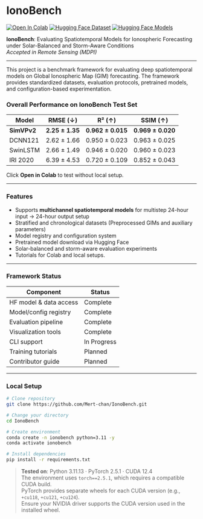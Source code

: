 # IonoBench

[![Open In Colab](https://colab.research.google.com/assets/colab-badge.svg)](https://colab.research.google.com/github/Mert-chan/IonoBench/blob/main/tutorial/colab_version.ipynb?flush_cache=true)
[![Hugging Face Dataset](https://img.shields.io/badge/HF%20Datasets-IonoBench-blue?logo=huggingface)](https://huggingface.co/datasets/Mertjhan/IonoBench)
[![Hugging Face Models](https://img.shields.io/badge/HF%20Models-IonoBench-blue?logo=huggingface)](https://huggingface.co/Mertjhan/IonoBench)

**IonoBench**: Evaluating Spatiotemporal Models for Ionospheric Forecasting under Solar-Balanced and Storm-Aware Conditions  
*Accepted in Remote Sensing (MDPI)*

---

This project is a benchmark framework for evaluating deep spatiotemporal models on Global Ionospheric Map (GIM) forecasting. The framework provides standardized datasets, evaluation protocols, pretrained models, and configuration-based experimentation.

### Overall Performance on IonoBench Test Set
| Model       | RMSE (↓)       | R² (↑)         | SSIM (↑)       |
|-------------|----------------|----------------|----------------|
| **SimVPv2** | **2.25 ± 1.35** | **0.962 ± 0.015** | **0.969 ± 0.020** |
| DCNN121     | 2.62 ± 1.66     | 0.950 ± 0.023     | 0.963 ± 0.025     |
| SwinLSTM    | 2.66 ± 1.49     | 0.946 ± 0.020     | 0.960 ± 0.023     |
| IRI 2020    | 6.39 ± 4.53     | 0.720 ± 0.109     | 0.852 ± 0.043     |


Click **Open in Colab** to test without local setup.

---

### Features
- Supports **multichannel spatiotemporal models** for multistep 24-hour input → 24-hour output setup
- Stratified and chronological datasets (Preprocessed GIMs and auxiliary parameters)
- Model registry and configuration system
- Pretrained model download via Hugging Face
- Solar-balanced and storm-aware evaluation experiments
- Tutorials for Colab and local setups.

---

### Framework Status

| Component               | Status      |
|------------------------|-------------|
| HF model & data access | Complete    |
| Model/config registry  | Complete    |
| Evaluation pipeline    | Complete    |
| Visualization tools    | Complete    |
| CLI support            | In Progress |
| Training tutorials     | Planned     |
| Contributor guide      | Planned     |

---

### Local Setup 

```bash
# Clone repository
git clone https://github.com/Mert-chan/IonoBench.git
```
```bash
# Change your directory
cd IonoBench
```
```bash
# Create environment
conda create -n ionobench python=3.11 -y
conda activate ionobench
```
```bash
# Install dependencies
pip install -r requirements.txt
```
> **Tested on**: Python 3.11.13 · PyTorch 2.5.1 · CUDA 12.4  
> The environment uses `torch==2.5.1`, which requires a compatible CUDA build.  
> PyTorch provides separate wheels for each CUDA version (e.g., `+cu118`, `+cu121`, `+cu124`).  
> Ensure your NVIDIA driver supports the CUDA version used in the installed wheel.
